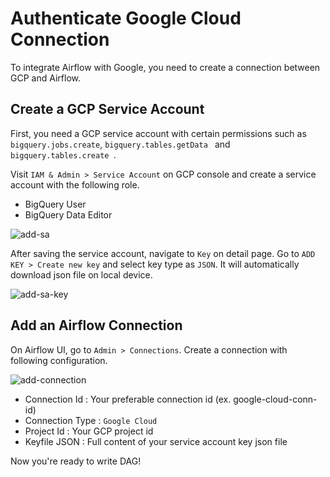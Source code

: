 # Authenticate Google Cloud Connection

To integrate Airflow with Google, you need to create a connection between GCP and Airflow.

## Create a GCP Service Account 

First, you need a GCP service account with certain permissions such as `bigquery.jobs.create`, 
`bigquery.tables.getData ` and `bigquery.tables.create `. 

Visit `IAM & Admin > Service Account` on GCP console and create a service account with the following role.

* BigQuery User 
* BigQuery Data Editor 

![add-sa](/airflow-with-bigquery-guide/img/add-sa.png)

After saving the service account, navigate to `Key` on detail page. 
Go to `ADD KEY > Create new key` and select key type as `JSON`. 
It will automatically download json file on local device. 

![add-sa-key](/airflow-with-bigquery-guide/img/add-sa-key.png)

## Add an Airflow Connection

On Airflow UI, go to `Admin > Connections`. Create a connection with following configuration.

![add-connection](/airflow-with-bigquery-guide/img/add-connection.png)

* Connection Id : Your preferable connection id (ex. google-cloud-conn-id)
* Connection Type : `Google Cloud`
* Project Id : Your GCP project id
* Keyfile JSON : Full content of your service account key json file 


Now you're ready to write DAG! 